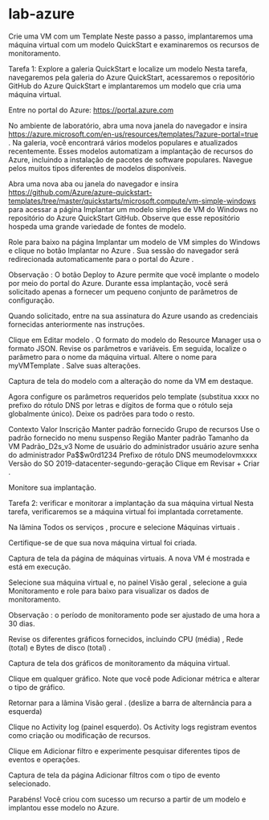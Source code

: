 # lab-azure
Crie uma VM com um Template 
Neste passo a passo, implantaremos uma máquina virtual com um modelo QuickStart e examinaremos os recursos de monitoramento.

Tarefa 1: Explore a galeria QuickStart e localize um modelo
Nesta tarefa, navegaremos pela galeria do Azure QuickStart, acessaremos o repositório GitHub do Azure QuickStart e implantaremos um modelo que cria uma máquina virtual.

Entre no portal do Azure: https://portal.azure.com

No ambiente de laboratório, abra uma nova janela do navegador e insira https://azure.microsoft.com/en-us/resources/templates/?azure-portal=true . Na galeria, você encontrará vários modelos populares e atualizados recentemente. Esses modelos automatizam a implantação de recursos do Azure, incluindo a instalação de pacotes de software populares. Navegue pelos muitos tipos diferentes de modelos disponíveis.

Abra uma nova aba ou janela do navegador e insira https://github.com/Azure/azure-quickstart-templates/tree/master/quickstarts/microsoft.compute/vm-simple-windows para acessar a página Implantar um modelo simples de VM do Windows no repositório do Azure QuickStart GitHub. Observe que esse repositório hospeda uma grande variedade de fontes de modelo.

Role para baixo na página Implantar um modelo de VM simples do Windows e clique no botão Implantar no Azure . Sua sessão do navegador será redirecionada automaticamente para o portal do Azure .

Observação : O botão Deploy to Azure permite que você implante o modelo por meio do portal do Azure. Durante essa implantação, você será solicitado apenas a fornecer um pequeno conjunto de parâmetros de configuração.

Quando solicitado, entre na sua assinatura do Azure usando as credenciais fornecidas anteriormente nas instruções.

Clique em Editar modelo . O formato do modelo do Resource Manager usa o formato JSON. Revise os parâmetros e variáveis. Em seguida, localize o parâmetro para o nome da máquina virtual. Altere o nome para myVMTemplate . Salve suas alterações.

Captura de tela do modelo com a alteração do nome da VM em destaque.

Agora configure os parâmetros requeridos pelo template (substitua xxxx no prefixo do rótulo DNS por letras e dígitos de forma que o rótulo seja globalmente único). Deixe os padrões para todo o resto.

Contexto	Valor
Inscrição	Manter padrão fornecido
Grupo de recursos	Use o padrão fornecido no menu suspenso
Região	Manter padrão
Tamanho da VM	Padrão_D2s_v3
Nome de usuário do administrador	usuário azure
senha do administrador	Pa$$w0rd1234
Prefixo de rótulo DNS	meumodelovmxxxx
Versão do SO	2019-datacenter-segundo-geração
Clique em Revisar + Criar .

Monitore sua implantação.

Tarefa 2: verificar e monitorar a implantação da sua máquina virtual
Nesta tarefa, verificaremos se a máquina virtual foi implantada corretamente.

Na lâmina Todos os serviços , procure e selecione Máquinas virtuais .

Certifique-se de que sua nova máquina virtual foi criada.

Captura de tela da página de máquinas virtuais. A nova VM é mostrada e está em execução.

Selecione sua máquina virtual e, no painel Visão geral , selecione a guia Monitoramento e role para baixo para visualizar os dados de monitoramento.

Observação : o período de monitoramento pode ser ajustado de uma hora a 30 dias.

Revise os diferentes gráficos fornecidos, incluindo CPU (média) , Rede (total) e Bytes de disco (total) .

Captura de tela dos gráficos de monitoramento da máquina virtual.

Clique em qualquer gráfico. Note que você pode Adicionar métrica e alterar o tipo de gráfico.

Retornar para a lâmina Visão geral . (deslize a barra de alternância para a esquerda)

Clique no Activity log (painel esquerdo). Os Activity logs registram eventos como criação ou modificação de recursos.

Clique em Adicionar filtro e experimente pesquisar diferentes tipos de eventos e operações.

Captura de tela da página Adicionar filtros com o tipo de evento selecionado.

Parabéns! Você criou com sucesso um recurso a partir de um modelo e implantou esse modelo no Azure.

